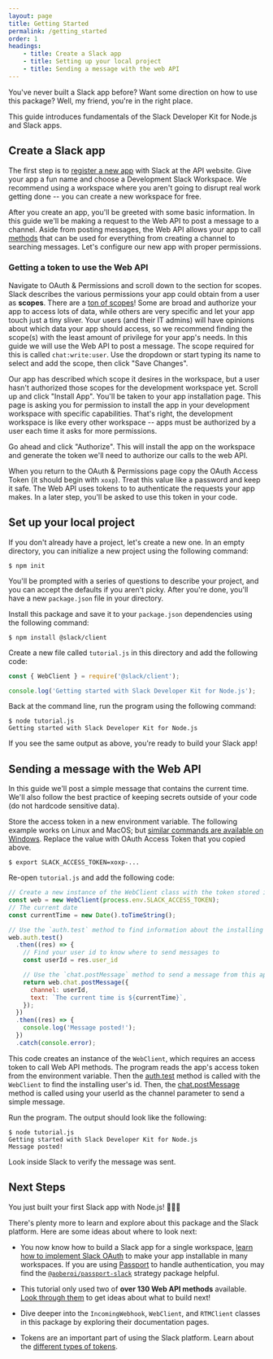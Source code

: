 ```yaml
---
layout: page
title: Getting Started
permalink: /getting_started
order: 1
headings:
    - title: Create a Slack app
    - title: Setting up your local project
    - title: Sending a message with the web API
---
```


You've never built a Slack app before? Want some direction on how to use this package? Well, my
friend, you're in the right place.

This guide introduces fundamentals of the Slack Developer Kit for Node.js and Slack apps.

## Create a Slack app

The first step is to [register a new app](https://api.slack.com/apps/new) with Slack at the API
website. Give your app a fun name and choose a Development Slack Workspace. We recommend using a workspace where you aren't going to disrupt real work getting done -- you can create a new workspace for free.

After you create an app, you'll be greeted with some basic information. In this guide we'll be making a request to the Web API to post a message to a channel. Aside from posting messages, the Web API allows your app to call [methods](https://api.slack.com/methods) that can be used for everything from creating a channel to searching messages. Let's configure our new app with proper permissions.

### Getting a token to use the Web API

Navigate to OAuth & Permissions and scroll down to the section for scopes. Slack describes the
various permissions your app could obtain from a user as **scopes**. There are a
[ton of scopes](https://api.slack.com/scopes)! Some are broad and authorize your app to access lots
of data, while others are very specific and let your app touch just a tiny sliver. Your users (and
their IT admins) will have opinions about which data your app should access, so we recommend finding
the scope(s) with the least amount of privilege for your app's needs. In this guide we will use the
Web API to post a message. The scope required for this is called `chat:write:user`. Use the dropdown or start typing its name to select and add the scope, then click "Save Changes".

Our app has described which scope it desires in the workspace, but a user hasn't authorized those scopes for the development workspace yet. Scroll up and click "Install App". You'll be taken to your app installation page. This page is asking you for permission to install the app in your development workspace with specific capabilities. That's right, the development workspace is like every other workspace -- apps must be authorized by a user each time it asks for more permissions. 

Go ahead and click "Authorize". This will install the app on the workspace and generate the token we'll need to authorize our calls to the web API. 

When you return to the OAuth & Permissions page copy the OAuth Access Token (it should begin with `xoxp`). Treat this value like a password and keep it safe. The Web API uses tokens to to authenticate the requests your app makes. In a later step, you'll be asked to use this token in your code.

## Set up your local project

If you don't already have a project, let's create a new one. In an empty directory, you can
initialize a new project using the following command:

```shell
$ npm init
```

You'll be prompted with a series of questions to describe your project, and you can accept the
defaults if you aren't picky. After you're done, you'll have a new `package.json` file in your
directory.

Install this package and save it to your `package.json` dependencies using the following command:

```shell
$ npm install @slack/client
```

Create a new file called `tutorial.js` in this directory and add the following code:

```javascript
const { WebClient } = require('@slack/client');

console.log('Getting started with Slack Developer Kit for Node.js');
```

Back at the command line, run the program using the following command:

```shell
$ node tutorial.js
Getting started with Slack Developer Kit for Node.js
```

If you see the same output as above, you're ready to build your Slack app!

## Sending a message with the Web API

In this guide we'll post a simple message that contains the current time. We'll also follow
the best practice of keeping secrets outside of your code (do not hardcode sensitive data).

Store the access token in a new environment variable. The following example works on Linux and MacOS;
but [similar commands are available on Windows](https://superuser.com/a/212153/94970). Replace the
value with OAuth Access Token that you copied above.

```shell
$ export SLACK_ACCESS_TOKEN=xoxp-...
```

Re-open `tutorial.js` and add the following code:

```javascript
// Create a new instance of the WebClient class with the token stored in your environment variable
const web = new WebClient(process.env.SLACK_ACCESS_TOKEN);
// The current date
const currentTime = new Date().toTimeString();

// Use the `auth.test` method to find information about the installing user
web.auth.test()
  .then((res) => {
    // Find your user id to know where to send messages to
    const userId = res.user_id

    // Use the `chat.postMessage` method to send a message from this app
    return web.chat.postMessage({
      channel: userId,
      text: `The current time is ${currentTime}`,
    });
  })
  .then((res) => {
    console.log('Message posted!');
  })
  .catch(console.error);
```



This code creates an instance of the `WebClient`, which requires an access token to call Web API methods. The program reads the app's access token from the environment variable. Then the [auth.test](https://api.slack.com/methods/auth.test) method is called with the `WebClient` to find the installing user's id.  Then, the [chat.postMessage](https://api.slack.com/methods/chat.postMessage) method is called using your userId as the channel parameter to send a simple message.

Run the program. The output should look like the following:

```shell
$ node tutorial.js
Getting started with Slack Developer Kit for Node.js
Message posted!
```

Look inside Slack to verify the message was sent.

## Next Steps

You just built your first Slack app with Node.js! 🎉💃🌮

There's plenty more to learn and explore about this package and the Slack platform. Here are some
ideas about where to look next:

* You now know how to build a Slack app for a single workspace,
  [learn how to implement Slack OAuth](https://api.slack.com/docs/oauth) to make your app
  installable in many workspaces. If you are using [Passport](http://www.passportjs.org/) to handle
  authentication, you may find the
  [`@aoberoi/passport-slack`](https://github.com/aoberoi/passport-slack) strategy package helpful.

* This tutorial only used two of **over 130 Web API methods** available.
  [Look through them](https://api.slack.com/methods) to get ideas about what to build next!

* Dive deeper into the `IncomingWebhook`, `WebClient`, and `RTMClient` classes in this package by
  exploring their documentation pages.

* Tokens are an important part of using the Slack platform. Learn about the
  [different types of tokens](https://api.slack.com/docs/token-types).
